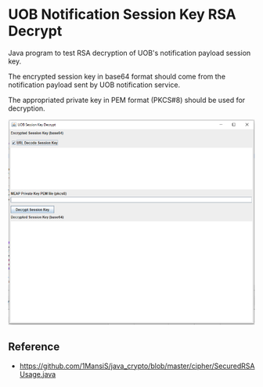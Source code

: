 # UOB Notification Session Key RSA Decrypt

Java program to test RSA decryption of UOB's notification payload session key.

The encrypted session key in base64 format should come from the notification payload sent by UOB notification service.

The appropriated private key in PEM format (PKCS#8) should be used for decryption.

![Screenshot](https://raw.githubusercontent.com/mrinardo/uob_notification_session_key_rsa_decrypt/assets/SessionKeyDecrypt.PNG)

## Reference
- https://github.com/1MansiS/java_crypto/blob/master/cipher/SecuredRSAUsage.java